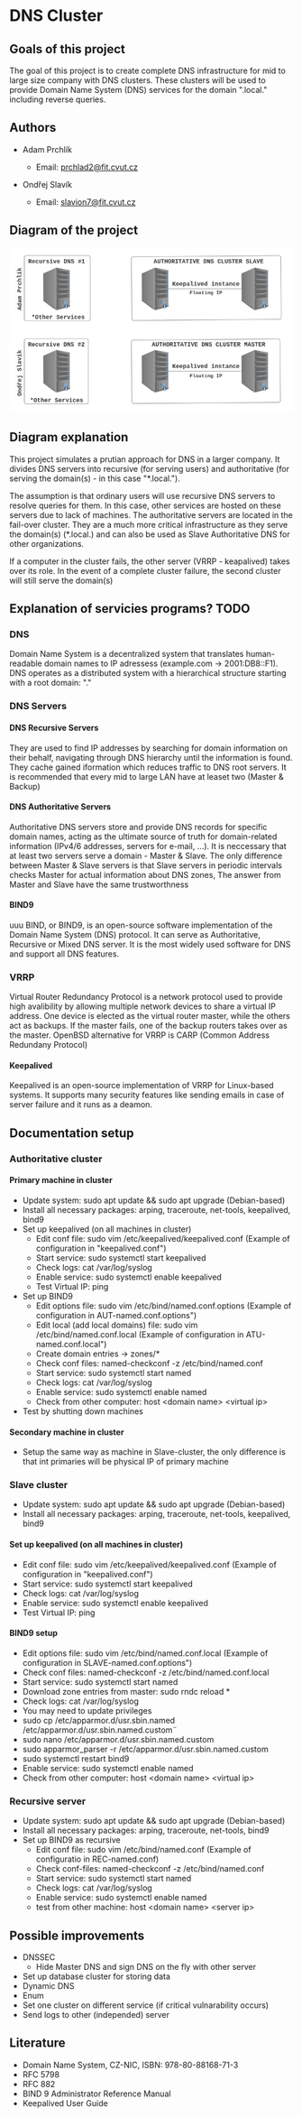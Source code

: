 # DNS Cluster

## Goals of this project

The goal of this project is to create complete DNS infrastructure for mid to large size company with DNS clusters. These clusters will be used to provide Domain Name System (DNS) services for the domain ".local." including reverse queries.

## Authors

- Adam Prchlík
  - Email: [prchlad2@fit.cvut.cz](mailto:adam.prchlik@example.com)

- Ondřej Slavík
  - Email: [slavion7@fit.cvut.cz](mailto:slavion7@fit.cvut.cz)

## Diagram of the project

![Diagram Of network](src/diagram.png)

## Diagram explanation

This project simulates a prutian approach for DNS in a larger company. 
It divides DNS servers into recursive (for serving users) and authoritative (for serving the domain(s) - in this case "*.local."). 

The assumption is that ordinary users will use recursive DNS servers to resolve queries for them. In this case, other services are hosted on these servers due to lack of machines.
The authoritative servers are located in the fail-over cluster. They are a much more critical infrastructure as they serve the domain(s) (*.local.) and can also be used as Slave Authoritative DNS for other organizations. 

If a computer in the cluster fails, the other server (VRRP - keapalived) takes over its role.
In the event of a complete cluster failure, the second cluster will still serve the domain(s)

## Explanation of servicies programs? TODO

### DNS

Domain Name System is a decentralized system that translates human-readable domain names to IP adressess (example.com -> 2001:DB8::F1). DNS operates as a distributed system with a hierarchical structure starting with a root domain: "." 

### DNS Servers

#### DNS Recursive Servers

They are used to find IP addresses by searching for domain information on their behalf, navigating through DNS hierarchy until the information is found. They cache gained iformation which reduces traffic to DNS root servers. It is recommended that every mid to large LAN have at leaset two (Master & Backup)

#### DNS Authoritative Servers

Authoritative DNS servers store and provide DNS records for specific domain names, acting as the ultimate source of truth for domain-related information (IPv4/6 addresses, servers for e-mail, ...). It is neccessary that at least two servers serve a domain - Master & Slave. The only difference between Master & Slave servers is that Slave servers in periodic intervals checks Master for actual information about DNS zones, The answer from Master and Slave have the same trustworthness

#### BIND9
uuu
BIND, or BIND9, is an open-source software implementation of the Domain Name System (DNS) protocol. It can serve as Authoritative, Recursive or Mixed DNS server. It is the most widely used software for DNS and support all DNS features.

### VRRP

Virtual Router Redundancy Protocol is a network protocol used to provide high avalibility by allowing multiple network devices to share a virtual IP address. One device is elected as the virtual router master, while the others act as backups. If the master fails, one of the backup routers takes over as the master. OpenBSD alternative for VRRP is CARP (Common Address Redundany Protocol)

#### Keepalived 

Keepalived is an open-source implementation of VRRP for Linux-based systems. It supports many security features like sending emails in case of server failure and it runs as a deamon.

## Documentation setup

### Authoritative cluster

#### Primary machine in cluster

- Update system: sudo apt update && sudo apt upgrade (Debian-based)
- Install all necessary packages: arping, traceroute, net-tools, keepalived, bind9
- Set up keepalived (on all machines in cluster)
  - Edit conf file: sudo vim /etc/keepalived/keepalived.conf (Example of configuration in "keepalived.conf")
  - Start service: sudo systemctl start keepalived
  - Check logs: cat /var/log/syslog
  - Enable service: sudo systemctl enable keepalived
  - Test Virtual IP: ping <Virtual IP>
- Set up BIND9
  - Edit options file: sudo vim /etc/bind/named.conf.options (Example of configuration in AUT-named.conf.options")
  - Edit local (add local domains) file: sudo vim /etc/bind/named.conf.local (Example of configuration in ATU-named.conf.local")
  - Create domain entries -> zones/*
  - Check conf files: named-checkconf -z /etc/bind/named.conf
  - Start service: sudo systemctl start named
  - Check logs: cat /var/log/syslog
  - Enable service: sudo systemctl enable named
  - Check from other computer: host \<domain name\> \<virtual ip\>
- Test by shutting down machines

#### Secondary machine in cluster

- Setup the same way as machine in Slave-cluster, the only difference is that int primaries will be physical IP of primary machine

### Slave cluster

- Update system: sudo apt update && sudo apt upgrade (Debian-based)
- Install all necessary packages: arping, traceroute, net-tools, keepalived, bind9

#### Set up keepalived (on all machines in cluster)
- Edit conf file: sudo vim /etc/keepalived/keepalived.conf (Example of configuration in "keepalived.conf")
- Start service: sudo systemctl start keepalived
- Check logs: cat /var/log/syslog
- Enable service: sudo systemctl enable keepalived
- Test Virtual IP: ping <Virtual IP>
 
#### BIND9 setup 
- Edit options file: sudo vim /etc/bind/named.conf.local (Example of configuration in SLAVE-named.conf.options")
- Check conf files: named-checkconf -z /etc/bind/named.conf.local
- Start service: sudo systemctl start named
- Download zone entries from master: sudo rndc reload *
- Check logs: cat /var/log/syslog
- You may need to update privileges
 - sudo cp /etc/apparmor.d/usr.sbin.named /etc/apparmor.d/usr.sbin.named.custom¨
 - sudo nano /etc/apparmor.d/usr.sbin.named.custom
 - sudo apparmor_parser -r /etc/apparmor.d/usr.sbin.named.custom
 - sudo systemctl restart bind9
- Enable service: sudo systemctl enable named
- Check from other computer: host \<domain name\> \<virtual ip\>

### Recursive server

- Update system: sudo apt update && sudo apt upgrade (Debian-based)
- Install all necessary packages: arping, traceroute, net-tools, bind9
- Set up BIND9 as recursive
  - Edit conf file: sudo vim /etc/bind/named.conf (Example of configuratio in REC-named.conf)
  - Check conf-files: named-checkconf -z /etc/bind/named.conf
  - Start service: sudo systemctl start named
  - Check logs: cat /var/log/syslog
  - Enable service: sudo systemctl enable named
  - test from other machine: host \<domain name\> \<server ip\> 

## Possible improvements

- DNSSEC
  - Hide Master DNS and sign DNS on the fly with other server
- Set up database cluster for storing data
- Dynamic DNS
- Enum
- Set one cluster on different service (if critical vulnarability occurs)
- Send logs to other (independed) server

## Literature

- Domain Name System, CZ-NIC, ISBN: 978-80-88168-71-3
- RFC 5798
- RFC 882
- BIND 9 Administrator Reference Manual
- Keepalived User Guide
